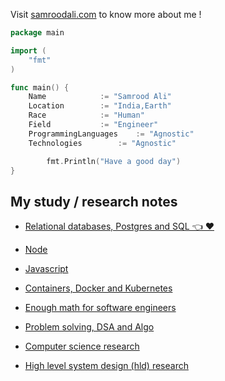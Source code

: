 Visit [samroodali.com](https://samroodali.com) to know more about me !

```go
package main

import (
	"fmt"
)

func main() {
	Name 			:= "Samrood Ali"
	Location 		:= "India,Earth"
	Race     		:= "Human"
	Field 			:= "Engineer"
	ProgrammingLanguages 	:= "Agnostic"
	Technologies	 	:= "Agnostic"

        fmt.Println("Have a good day")
}

```

## My study / research notes

- [Relational databases, Postgres and SQL 👈 ❤️](https://github.com/SamroodAli/relational-database-research)

- [Node](https://github.com/SamroodAli/node-research)
- [Javascript](https://github.com/SamroodAli/javascript-research)
- [Containers, Docker and Kubernetes](https://github.com/SamroodAli/containers-research)
- [Enough math for software engineers](https://github.com/SamroodAli/math-research)
- [Problem solving, DSA and Algo](https://github.com/SamroodAli/problem_solving_dsa_algo_research)
- [Computer science research](https://github.com/SamroodAli/computer-science-research)
- [High level system design (hld) research](https://github.com/SamroodAli/system-design-research)
